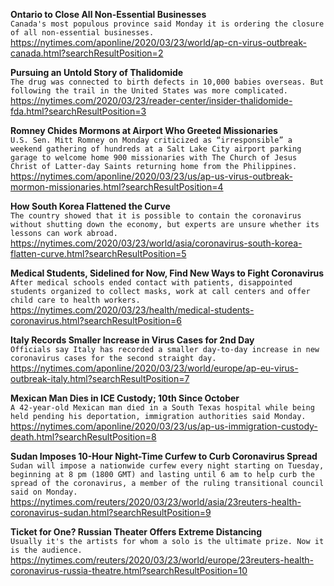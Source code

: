 **Ontario to Close All Non-Essential Businesses**\
`Canada's most populous province said Monday it is ordering the closure of all non-essential businesses. `\
https://nytimes.com/aponline/2020/03/23/world/ap-cn-virus-outbreak-canada.html?searchResultPosition=2

**Pursuing an Untold Story of Thalidomide**\
`The drug was connected to birth defects in 10,000 babies overseas. But following the trail in the United States was more complicated.`\
https://nytimes.com/2020/03/23/reader-center/insider-thalidomide-fda.html?searchResultPosition=3

**Romney Chides Mormons at Airport Who Greeted Missionaries**\
`U.S. Sen. Mitt Romney on Monday criticized as “irresponsible” a weekend gathering of hundreds at a Salt Lake City airport parking garage to welcome home 900 missionaries with The Church of Jesus Christ of Latter-day Saints returning home from the Philippines.`\
https://nytimes.com/aponline/2020/03/23/us/ap-us-virus-outbreak-mormon-missionaries.html?searchResultPosition=4

**How South Korea Flattened the Curve**\
`The country showed that it is possible to contain the coronavirus without shutting down the economy, but experts are unsure whether its lessons can work abroad.`\
https://nytimes.com/2020/03/23/world/asia/coronavirus-south-korea-flatten-curve.html?searchResultPosition=5

**Medical Students, Sidelined for Now, Find New Ways to Fight Coronavirus**\
`After medical schools ended contact with patients, disappointed students organized to collect masks, work at call centers and offer child care to health workers.`\
https://nytimes.com/2020/03/23/health/medical-students-coronavirus.html?searchResultPosition=6

**Italy Records Smaller Increase in Virus Cases for 2nd Day**\
`Officials say Italy has recorded a smaller day-to-day increase in new coronavirus cases for the second straight day. `\
https://nytimes.com/aponline/2020/03/23/world/europe/ap-eu-virus-outbreak-italy.html?searchResultPosition=7

**Mexican Man Dies in ICE Custody; 10th Since October**\
`A 42-year-old Mexican man died in a South Texas hospital while being held pending his deportation, immigration authorities said Monday.`\
https://nytimes.com/aponline/2020/03/23/us/ap-us-immigration-custody-death.html?searchResultPosition=8

**Sudan Imposes 10-Hour Night-Time Curfew to Curb Coronavirus Spread**\
`Sudan will impose a nationwide curfew every night starting on Tuesday, beginning at 8 pm (1800 GMT) and lasting until 6 am to help curb the spread of the coronavirus, a member of the ruling transitional council said on Monday.`\
https://nytimes.com/reuters/2020/03/23/world/asia/23reuters-health-coronavirus-sudan.html?searchResultPosition=9

**Ticket for One? Russian Theater Offers Extreme Distancing**\
`Usually it's the artists for whom a solo is the ultimate prize. Now it is the audience.`\
https://nytimes.com/reuters/2020/03/23/world/europe/23reuters-health-coronavirus-russia-theatre.html?searchResultPosition=10

